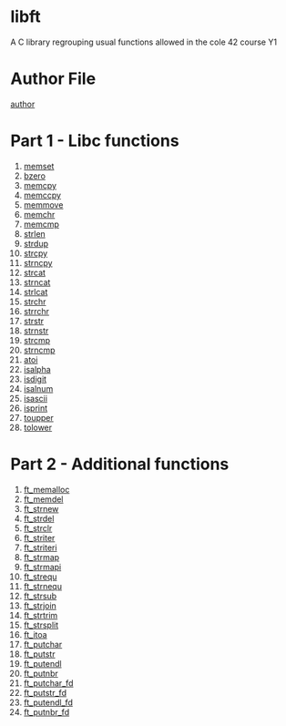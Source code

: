 # libft
A C library regrouping usual functions allowed in the cole 42 course Y1

# Author File
[author]()

# Part 1 - Libc functions
1. [memset](src-1/ft_memset.c)
2. [bzero]()
3. [memcpy]()
4. [memccpy]()
5. [memmove]()
6. [memchr]()
7. [memcmp]()
8. [strlen]()
9. [strdup]()
10. [strcpy]()
11. [strncpy]()
12. [strcat]()
13. [strncat]()
14. [strlcat]()
15. [strchr]()
16. [strrchr]()
17. [strstr]()
18. [strnstr]()
19. [strcmp]()
20. [strncmp]()
21. [atoi]()
22. [isalpha]()
23. [isdigit]()
24. [isalnum]()
25. [isascii]()
26. [isprint]()
27. [toupper](src-1/ft_toupper.c)
28. [tolower](src-1/ft_tolwer.c)

# Part 2 - Additional functions
1. [ft_memalloc](src-2/ft_memalloc.c)
2. [ft_memdel]()
3. [ft_strnew]()
4. [ft_strdel]()
5. [ft_strclr]()
6. [ft_striter]()
7. [ft_striteri]()
8. [ft_strmap]()
9. [ft_strmapi]()
10. [ft_strequ]()
11. [ft_strnequ]()
12. [ft_strsub]()
13. [ft_strjoin]()
14. [ft_strtrim]()
15. [ft_strsplit]()
16. [ft_itoa]()
17. [ft_putchar]()
18. [ft_putstr]()
19. [ft_putendl]()
20. [ft_putnbr]()
21. [ft_putchar_fd]()
22. [ft_putstr_fd]()
23. [ft_putendl_fd]()
24. [ft_putnbr_fd]()
